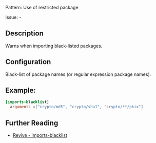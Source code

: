 Pattern: Use of restricted package

Issue: -

## Description

Warns when importing black-listed packages.

## Configuration

Black-list of package names (or regular expression package names).

## Example:

```toml
[imports-blacklist]
  arguments =["crypto/md5", "crypto/sha1", "crypto/**/pkix"]
```

## Further Reading

* [Revive - imports-blacklist](https://revive.run/r#imports-blacklist)